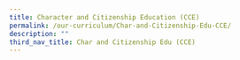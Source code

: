 ```yaml
---
title: Character and Citizenship Education (CCE)
permalink: /our-curriculum/Char-and-Citizenship-Edu-CCE/
description: ""
third_nav_title: Char and Citizenship Edu (CCE)
---
```

